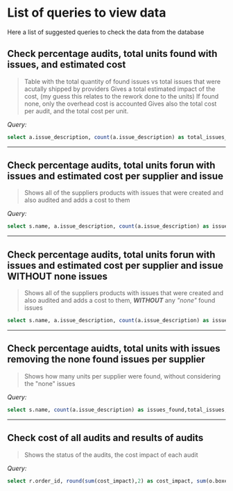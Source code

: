 # List of queries to view data

Here a list of suggested queries to check the data from the database

## Check percentage audits, total units found with issues, and estimated cost
> Table with the total quantity of found issues vs total issues that were acutally shipped by providers
> Gives a total estimated impact of the cost, (my guess this relates to the rework done to the units)
> If found none, only the overhead cost is accounted
> Gives also the total cost per audit, and the total cost per unit.
> 
_Query:_
```sql
select a.issue_description, count(a.issue_description) as total_issues_found, pd.total_issues, round(count(a.issue_description)/total_issues * 100,3) as percentage,round(sum(a.cost_impact),2) as estimated_cost, round(sum(a.cost_impact)/count(a.issue_description),2) as total_cost_per_audit, round(sum(a.cost_impact)/total_issues,2) as total_cost_per_unit from audits as a join (select issue, count(issue) as total_issues from products_defects group by issue) as pd on pd.issue = a.issue_description group by a.issue_description order by estimated_cost desc;
```
--------
## Check percentage audits, total units forun with issues and estimated cost per supplier and issue
> Shows all of the suppliers products with issues that were created and also audited and adds a cost to them
>
_Query:_
``` sql
select s.name, a.issue_description, count(a.issue_description) as issues_found,total_issues,round(count(a.issue_description)/total_issues * 100,3) as percentage_found, round(sum(a.cost_impact),2) as estimated_cost, round(sum(a.cost_impact)/count(a.issue_description),2) as cost_per_audit, round(sum(a.cost_impact)/total_issues,2) as cost_per_unit from audits as a join suppliers_products as sp on a.product_id = sp.product_id join suppliers as s on sp.supplier_id = s.supplier_id join (select s.name,issue,count(issue) as total_issues from products_defects as pd join suppliers_products as sp on pd.product_id = sp.product_id join suppliers as s on s.supplier_id = sp.supplier_id group by s.name, issue) as pd on pd.issue = a.issue_description and pd.name = s.name group by s.name, a.issue_description order by s.name,issues_found desc;
```
--------
## Check percentage audits, total units forun with issues and estimated cost per supplier and issue WITHOUT none issues
> Shows all of the suppliers products with issues that were created and also audited and adds a cost to them, _**WITHOUT**_ any _"none"_ found issues
>
```sql
select s.name, a.issue_description, count(a.issue_description) as issues_found,total_issues,round(count(a.issue_description)/total_issues * 100,3) as percentage_found, round(sum(a.cost_impact),2) as estimated_cost, round(sum(a.cost_impact)/count(a.issue_description),2) as cost_per_audit, round(sum(a.cost_impact)/total_issues,2) as cost_per_unit from audits as a join suppliers_products as sp on a.product_id = sp.product_id join suppliers as s on sp.supplier_id = s.supplier_id join (select s.name,issue,count(issue) as total_issues from products_defects as pd join suppliers_products as sp on pd.product_id = sp.product_id join suppliers as s on s.supplier_id = sp.supplier_id group by s.name, issue) as pd on pd.issue = a.issue_description and pd.name = s.name where a.issue_description != "none" group by s.name, a.issue_description order by s.name,issues_found desc;
```
--------
## Check percentage auidts, total units with issues removing the none found issues per supplier
> Shows how many units per supplier were found, without considering the "none" issues
>
_Query:_
```sql
select s.name, count(a.issue_description) as issues_found,total_issues,round(count(a.issue_description)/total_issues * 100,3) as percentage_found, round(sum(a.cost_impact),2) as estimated_cost, round(sum(a.cost_impact)/count(a.issue_description),2) as cost_per_audit, round(sum(a.cost_impact)/total_issues,2) as cost_per_unit from audits as a join suppliers_products as sp on a.product_id = sp.product_id join suppliers as s on sp.supplier_id = s.supplier_id join (select s.name,count(issue) as total_issues from products_defects as pd join suppliers_products as sp on pd.product_id = sp.product_id join suppliers as s on s.supplier_id = sp.supplier_id group by s.name) as pd on pd.name = s.name where a.issue_description != "none" group by s.name order by s.name;
```
--------
## Check cost of all audits and results of audits
> Shows the status of the audits, the cost impact of each audit
>
_Query:_
```sql
select r.order_id, round(sum(cost_impact),2) as cost_impact, sum(o.boxes_ordered) as total_boxes, o.order_status from receptions as r left join audits as a on r.package_uuid = a.package_uuid join orders as o on o.order_id = r.order_id and r.product_id = o.product_id group by r.order_id, o.order_status;
```